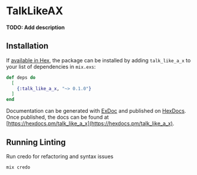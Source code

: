 # TalkLikeAX

**TODO: Add description**

## Installation

If [available in Hex](https://hex.pm/docs/publish), the package can be installed
by adding `talk_like_a_x` to your list of dependencies in `mix.exs`:

```elixir
def deps do
  [
    {:talk_like_a_x, "~> 0.1.0"}
  ]
end
```

Documentation can be generated with [ExDoc](https://github.com/elixir-lang/ex_doc)
and published on [HexDocs](https://hexdocs.pm). Once published, the docs can
be found at [https://hexdocs.pm/talk_like_a_x](https://hexdocs.pm/talk_like_a_x).

## Running Linting

Run credo for refactoring and syntax issues
```
mix credo
```
